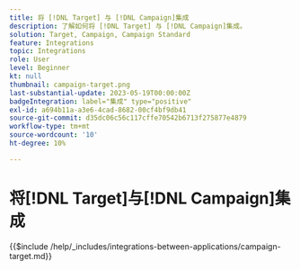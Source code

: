 ```yaml
---
title: 将 [!DNL Target] 与 [!DNL Campaign]集成
description: 了解如何将 [!DNL Target] 与 [!DNL Campaign]集成。
solution: Target, Campaign, Campaign Standard
feature: Integrations
topic: Integrations
role: User
level: Beginner
kt: null
thumbnail: campaign-target.png
last-substantial-update: 2023-05-19T00:00:00Z
badgeIntegration: label="集成" type="positive"
exl-id: a694b11a-a3e6-4cad-8682-00cf4bf9db41
source-git-commit: d35dc06c56c117cffe70542b6713f275877e4879
workflow-type: tm+mt
source-wordcount: '10'
ht-degree: 10%

---
```


# 将[!DNL Target]与[!DNL Campaign]集成

{{$include /help/_includes/integrations-between-applications/campaign-target.md}}
